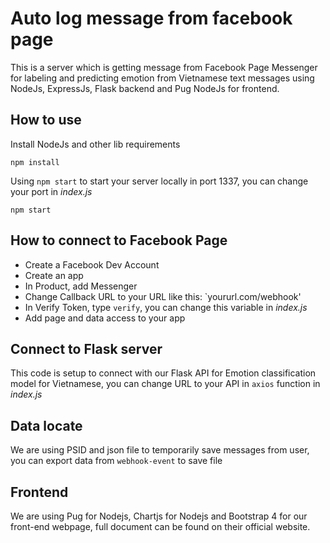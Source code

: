 # Auto log message from facebook page
This is a server which is getting message from Facebook Page Messenger for labeling and predicting emotion from Vietnamese text messages using NodeJs, ExpressJs, Flask backend and Pug NodeJs for frontend.
## How to use
Install NodeJs and other lib requirements
```
npm install
```
Using ```npm start``` to start your server locally in port 1337, you can change your port in *index.js*
```
npm start
```
## How to connect to Facebook Page
- Create a Facebook Dev Account
- Create an app 
- In Product, add Messenger
- Change Callback URL to your URL like this: `yoururl.com/webhook'
- In Verify Token, type `verify`, you can change this variable in _index.js_
- Add page and data access to your app

## Connect to Flask server
This code is setup to connect with our Flask API for Emotion classification model for Vietnamese, you can change URL to your API in `axios` function in _index.js_

## Data locate
We are using PSID and json file to temporarily save messages from user, you can export data from `webhook-event` to save file

## Frontend
We are using Pug for Nodejs, Chartjs for Nodejs and Bootstrap 4 for our front-end webpage, full document can be found on their official website.
